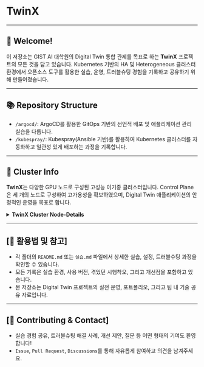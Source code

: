 # TwinX
---

## 👋 Welcome!

이 저장소는 GIST AI 대학원의 Digital Twin 통합 관제를 목표로 하는 **TwinX** 프로젝트의 모든 것을 담고 있습니다.
Kubernetes 기반의 HA 및 Heterogeneous 클러스터 환경에서 오픈소스 도구를 활용한 실습, 운영, 트러블슈팅 경험을 기록하고 공유하기 위해 만들어졌습니다.

---

## 📚 Repository Structure

- `/argocd/`: ArgoCD를 활용한 GitOps 기반의 선언적 배포 및 애플리케이션 관리 실습을 다룹니다.
- `/kubespray/`: Kubespray(Ansible 기반)를 활용하여 Kubernetes 클러스터를 자동화하고 일관성 있게 배포하는 과정을 기록합니다.

---

## 🚀 Cluster Info

**TwinX**는 다양한 GPU 노드로 구성된 고성능 이기종 클러스터입니다. Control Plane은 세 개의 노드로 구성하여 고가용성을 확보하였으며, Digital Twin 애플리케이션의 안정적인 운영을 목표로 합니다.

<details>
<summary><b>TwinX Cluster Node-Details</b></summary>

<table>
  <thead>
    <tr>
      <th>Node name (hostname)</th>
      <th>역할(Role)</th>
      <th>MGMT IP</th>
      <th>K8S IP</th>
      <th>K8S Version</th>
      <th>OS-Image</th>
      <th>GPU</th>
    </tr>
  </thead>
  <tbody>
    <tr>
      <td>control1</td>
      <td>control-plane</td>
      <td>10.38.38.8</td>
      <td>10.38.38.9</td>
      <td>v1.33.3</td>
      <td>Ubuntu 24.04 LTS</td>
      <td>-</td>
    </tr>
    <tr>
      <td>control2</td>
      <td>control-plane</td>
      <td>10.38.38.16</td>
      <td>10.38.38.17</td>
      <td>v1.33.3</td>
      <td>Ubuntu 24.04 LTS</td>
      <td>-</td>
    </tr>
    <tr>
      <td>control3</td>
      <td>control-plane</td>
      <td>10.38.38.24</td>
      <td>10.38.38.25</td>
      <td>v1.33.3</td>
      <td>Ubuntu 24.04 LTS</td>
      <td>-</td>
    </tr>
    <tr>
      <td>sv4000-1</td>
      <td>worker</td>
      <td>10.38.38.32</td>
      <td>10.38.38.33</td>
      <td>v1.33.3</td>
      <td>Ubuntu 24.04 LTS</td>
      <td>NVIDIA RTX A6000 48GB x 2</td>
    </tr>
    <tr>
      <td>sv4000-2</td>
      <td>worker</td>
      <td>10.38.38.40</td>
      <td>10.38.38.41</td>
      <td>v1.33.3</td>
      <td>Ubuntu 24.04 LTS</td>
      <td>NVIDIA RTX A6000 48GB, NVIDIA L40 48GB</td>
    </tr>
    <tr>
      <td>rm352-1</td>
      <td>worker</td>
      <td>10.38.38.104</td>
      <td>10.38.38.105</td>
      <td>v1.33.3</td>
      <td>Ubuntu 24.04 LTS</td>
      <td>Quadro RTX 6000 24GB, NVIDIA A100 40GB, NVIDIA A10 24GB</td>
    </tr>
    <tr>
      <td>rm352-2</td>
      <td>worker</td>
      <td>10.38.38.48</td>
      <td>10.38.38.49</td>
      <td>v1.33.3</td>
      <td>Ubuntu 24.04 LTS</td>
      <td>Quadro RTX 6000 24GB, NVIDIA A100 40GB, NVIDIA A10 24GB</td>
    </tr>
    <tr>
      <td>l40s</td>
      <td>worker</td>
      <td>10.38.38.96</td>
      <td>10.38.38.97</td>
      <td>v1.33.3</td>
      <td>Ubuntu 24.04 LTS</td>
      <td>NVIDIA L40S 48GB x 6</td>
    </tr>
    <tr>
      <td>armserver</td>
      <td>worker</td>
      <td>10.38.38.88</td>
      <td>-</td>
      <td>v1.33.3</td>
      <td>Ubuntu 24.04 LTS</td>
      <td>-</td>
    </tr>
    <tr>
      <td>edgebox1</td>
      <td>worker</td>
      <td>10.38.38.56</td>
      <td>10.38.38.57</td>
      <td>v1.33.3</td>
      <td>Ubuntu 24.04 LTS</td>
      <td>Tesla T4 16GB</td>
    </tr>
    <tr>
      <td>edgebox2</td>
      <td>worker</td>
      <td>10.38.38.64</td>
      <td>10.38.38.65</td>
      <td>v1.33.3</td>
      <td>Ubuntu 24.04 LTS</td>
      <td>Tesla T4 16GB</td>
    </tr>
     <tr>
      <td>edgebox3</td>
      <td>worker</td>
      <td>10.38.38.72</td>
      <td>10.38.38.73</td>
      <td>v1.33.3</td>
      <td>Ubuntu 24.04 LTS</td>
      <td>Tesla T4 16GB</td>
    </tr>
     <tr>
      <td>edgebox4</td>
      <td>worker</td>
      <td>10.38.38.80</td>
      <td>10.38.38.81</td>
      <td>v1.33.3</td>
      <td>Ubuntu 24.04 LTS</td>
      <td>Tesla T4 16GB</td>
    </tr>
  </tbody>
</table>

</details>

---

## [📖 활용법 및 참고]

- 각 폴더의 `README.md` 또는 `실습.md` 파일에서 상세한 실습, 설정, 트러블슈팅 과정을 확인할 수 있습니다.
- 모든 기록은 실습 환경, 사용 버전, 겪었던 시행착오, 그리고 개선점을 포함하고 있습니다.
- 본 저장소는 Digital Twin 프로젝트의 실전 운영, 포트폴리오, 그리고 팀 내 기술 공유 자료입니다.

---

## [🙌 Contributing & Contact]

- 실습 경험 공유, 트러블슈팅 해결 사례, 개선 제안, 질문 등 어떤 형태의 기여도 환영합니다!
- `Issue`, `Pull Request`, `Discussions`를 통해 자유롭게 참여하고 의견을 남겨주세요.
